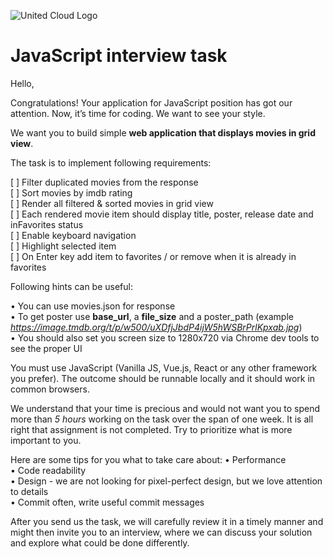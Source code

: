 ![United Cloud Logo](https://united.cloud/UnitedCloud/united_cloud_logo_1_.svg)

# JavaScript interview task

Hello,

Congratulations! Your application for JavaScript position has got our attention. Now, it’s time for coding. We want to see your style.

We want you to build simple **web application that displays movies in grid view**.

The task is to implement following requirements:

[ ] Filter duplicated movies from the response  
[ ] Sort movies by imdb rating  
[ ] Render all filtered & sorted movies in grid view  
[ ] Each rendered movie item should display title, poster, release date and inFavorites status  
[ ] Enable keyboard navigation  
[ ] Highlight selected item  
[ ] On Enter key add item to favorites / or remove when it is already in favorites

Following hints can be useful:

• You can use movies.json for response  
• To get poster use **base_url**, a **file_size** and a poster_path (example
*https://image.tmdb.org/t/p/w500/uXDfjJbdP4ijW5hWSBrPrlKpxab.jpg*)  
• You should also set you screen size to 1280x720 via Chrome dev tools to see the proper UI

You must use JavaScript (Vanilla JS, Vue.js, React or any other framework you prefer). The outcome should be runnable locally and it should work in common browsers.

We understand that your time is precious and would not want you to spend more than *5 hours* working on the task over the span of one week. It is all right that assignment is not
completed. Try to prioritize what is more important to you.

Here are some tips for you what to take care about:
• Performance  
• Code readability  
• Design - we are not looking for pixel-perfect design, but we love attention to details  
• Commit often, write useful commit messages

After you send us the task, we will carefully review it in a timely manner and might then invite you to an interview, where we can discuss your solution and explore what could be done
differently.